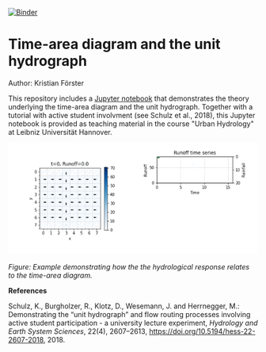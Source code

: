 [![Binder](https://mybinder.org/badge_logo.svg)](https://mybinder.org/v2/gh/kristianfoerster/time-area-jupyter/animation?labpath=Time-area-diagram.ipynb)

# Time-area diagram and the unit hydrograph

Author: Kristian Förster

This repository includes a [Jupyter notebook](Time-area-diagram.ipynb) that demonstrates the theory underlying the time-area diagram and the unit hydrograph. Together with a tutorial with active student involvment (see Schulz et al., 2018), this Jupyter notebook is provided as teaching material in the course "Urban Hydrology" at Leibniz Universität Hannover.

![Example](out.gif)

*Figure: Example demonstrating how the the hydrological response relates to the time-area diagram.*


**References**

Schulz, K., Burgholzer, R., Klotz, D., Wesemann, J. and Herrnegger, M.: Demonstrating the “unit hydrograph” and flow routing processes involving active student participation - a university lecture experiment, *Hydrology and Earth System Sciences*, 22(4), 2607–2613, https://doi.org/10.5194/hess-22-2607-2018, 2018.
